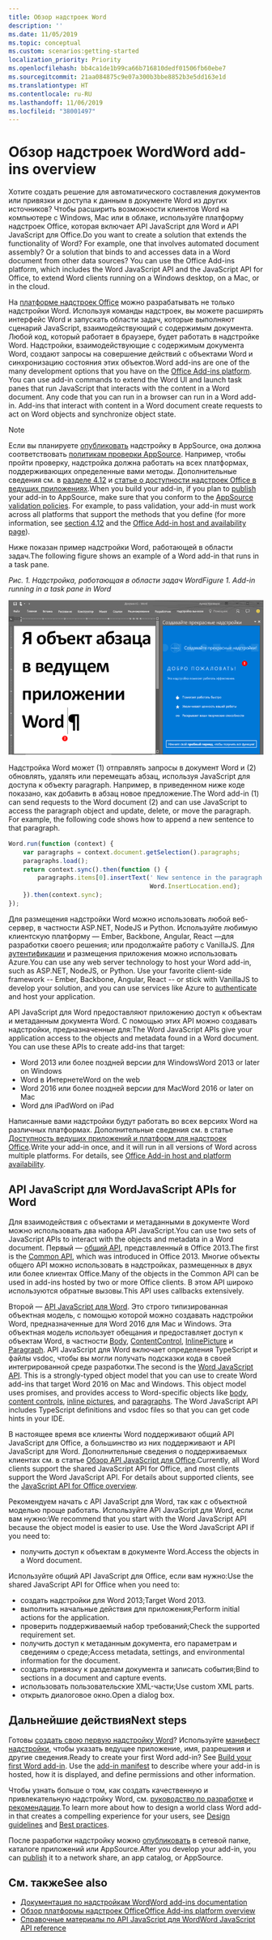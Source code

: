 ```yaml
---
title: Обзор надстроек Word
description: ''
ms.date: 11/05/2019
ms.topic: conceptual
ms.custom: scenarios:getting-started
localization_priority: Priority
ms.openlocfilehash: bb4ca1de1b99ca66b716810dedf01506fb60ebe7
ms.sourcegitcommit: 21aa084875c9e07a300b3bbe8852b3e5dd163e1d
ms.translationtype: HT
ms.contentlocale: ru-RU
ms.lasthandoff: 11/06/2019
ms.locfileid: "38001497"
---
```

# <a name="word-add-ins-overview"></a><span data-ttu-id="06f4f-102">Обзор надстроек Word</span><span class="sxs-lookup"><span data-stu-id="06f4f-102">Word add-ins overview</span></span>

<span data-ttu-id="06f4f-p101">Хотите создать решение для автоматического составления документов или привязки и доступа к данным в документе Word из других источников? Чтобы расширить возможности клиентов Word на компьютере с Windows, Mac или в облаке, используйте платформу надстроек Office, которая включает API JavaScript для Word и API JavaScript для Office.</span><span class="sxs-lookup"><span data-stu-id="06f4f-p101">Do you want to create a solution that extends the functionality of Word? For example, one that involves automated document assembly? Or a solution that binds to and accesses data in a Word document from other data sources? You can use the Office Add-ins platform, which includes the Word JavaScript API and the JavaScript API for Office, to extend Word clients running on a Windows desktop, on a Mac, or in the cloud.</span></span>

<span data-ttu-id="06f4f-p102">На [платформе надстроек Office](../overview/office-add-ins.md) можно разрабатывать не только надстройки Word. Используя команды надстроек, вы можете расширять интерфейс Word и запускать области задач, которые выполняют сценарий JavaScript, взаимодействующий с содержимым документа. Любой код, который работает в браузере, будет работать в надстройке Word. Надстройки, взаимодействующие с содержимым документа Word, создают запросы на совершение действий с объектами Word и синхронизацию состояния этих объектов.</span><span class="sxs-lookup"><span data-stu-id="06f4f-p102">Word add-ins are one of the many development options that you have on the [Office Add-ins platform](../overview/office-add-ins.md). You can use add-in commands to extend the Word UI and launch task panes that run JavaScript that interacts with the content in a Word document. Any code that you can run in a browser can run in a Word add-in. Add-ins that interact with content in a Word document create requests to act on Word objects and synchronize object state.</span></span> 

> [!NOTE]
> <span data-ttu-id="06f4f-p103">Если вы планируете [опубликовать](../publish/publish.md) надстройку в AppSource, она должна соответствовать [политикам проверки AppSource](/office/dev/store/validation-policies). Например, чтобы пройти проверку, надстройка должна работать на всех платформах, поддерживающих определенные вами методы. Дополнительные сведения см. в [разделе 4.12](/office/dev/store/validation-policies#4-apps-and-add-ins-behave-predictably) и [статье о доступности надстроек Office в ведущих приложениях](../overview/office-add-in-availability.md).</span><span class="sxs-lookup"><span data-stu-id="06f4f-p103">When you build your add-in, if you plan to [publish](../publish/publish.md) your add-in to AppSource, make sure that you conform to the [AppSource validation policies](/office/dev/store/validation-policies). For example, to pass validation, your add-in must work across all platforms that support the methods that you define (for more information, see [section 4.12](/office/dev/store/validation-policies#4-apps-and-add-ins-behave-predictably) and the [Office Add-in host and availability page](../overview/office-add-in-availability.md)).</span></span>

<span data-ttu-id="06f4f-113">Ниже показан пример надстройки Word, работающей в области задач.</span><span class="sxs-lookup"><span data-stu-id="06f4f-113">The following figure shows an example of a Word add-in that runs in a task pane.</span></span>

<span data-ttu-id="06f4f-114">*Рис. 1. Надстройка, работающая в области задач Word*</span><span class="sxs-lookup"><span data-stu-id="06f4f-114">*Figure 1. Add-in running in a task pane in Word*</span></span>

![Надстройка, работающая в области задач Word](../images/word-add-in-show-host-client.png)

<span data-ttu-id="06f4f-p104">Надстройка Word может (1) отправлять запросы в документ Word и (2) обновлять, удалять или перемещать абзац, используя JavaScript для доступа к объекту paragraph. Например, в приведенном ниже коде показано, как добавить в абзац новое предложение.</span><span class="sxs-lookup"><span data-stu-id="06f4f-p104">The Word add-in (1) can send requests to the Word document (2) and can use JavaScript to access the paragraph object and update, delete, or move the paragraph. For example, the following code shows how to append a new sentence to that paragraph.</span></span>

```js
Word.run(function (context) {
    var paragraphs = context.document.getSelection().paragraphs;
    paragraphs.load();
    return context.sync().then(function () {
        paragraphs.items[0].insertText(' New sentence in the paragraph.',
                                       Word.InsertLocation.end);
    }).then(context.sync);
});

```

<span data-ttu-id="06f4f-p105">Для размещения надстройки Word можно использовать любой веб-сервер, в частности ASP.NET, NodeJS и Python. Используйте любимую клиентскую платформу — Ember, Backbone, Angular, React —для разработки своего решения; или продолжайте работу с VanillaJS. Для [аутентификации](../develop/overview-authn-authz.md) и размещения приложения можно использовать Azure.</span><span class="sxs-lookup"><span data-stu-id="06f4f-p105">You can use any web server technology to host your Word add-in, such as ASP.NET, NodeJS, or Python. Use your favorite client-side framework -- Ember, Backbone, Angular, React -- or stick with VanillaJS to develop your solution, and you can use services like Azure to [authenticate](../develop/overview-authn-authz.md) and host your application.</span></span>

<span data-ttu-id="06f4f-p106">API JavaScript для Word предоставляют приложению доступ к объектам и метаданным документа Word. С помощью этих API можно создавать надстройки, предназначенные для:</span><span class="sxs-lookup"><span data-stu-id="06f4f-p106">The Word JavaScript APIs give your application access to the objects and metadata found in a Word document. You can use these APIs to create add-ins that target:</span></span>

* <span data-ttu-id="06f4f-122">Word 2013 или более поздней версии для Windows</span><span class="sxs-lookup"><span data-stu-id="06f4f-122">Word 2013 or later on Windows</span></span>
* <span data-ttu-id="06f4f-123">Word в Интернете</span><span class="sxs-lookup"><span data-stu-id="06f4f-123">Word on the web</span></span>
* <span data-ttu-id="06f4f-124">Word 2016 или более поздней версии для Mac</span><span class="sxs-lookup"><span data-stu-id="06f4f-124">Word 2016 or later on Mac</span></span>
* <span data-ttu-id="06f4f-125">Word для iPad</span><span class="sxs-lookup"><span data-stu-id="06f4f-125">Word on iPad</span></span>

<span data-ttu-id="06f4f-p107">Написанные вами надстройки будут работать во всех версиях Word на различных платформах. Дополнительные сведения см. в статье [Доступность ведущих приложений и платформ для надстроек Office](../overview/office-add-in-availability.md).</span><span class="sxs-lookup"><span data-stu-id="06f4f-p107">Write your add-in once, and it will run in all versions of Word across multiple platforms. For details, see [Office Add-in host and platform availability](../overview/office-add-in-availability.md).</span></span>

## <a name="javascript-apis-for-word"></a><span data-ttu-id="06f4f-128">API JavaScript для Word</span><span class="sxs-lookup"><span data-stu-id="06f4f-128">JavaScript APIs for Word</span></span>

<span data-ttu-id="06f4f-129">Для взаимодействия с объектами и метаданными в документе Word можно использовать два набора API JavaScript.</span><span class="sxs-lookup"><span data-stu-id="06f4f-129">You can use two sets of JavaScript APIs to interact with the objects and metadata in a Word document.</span></span> <span data-ttu-id="06f4f-130">Первый — [общий API](/javascript/api/office), представленный в Office 2013.</span><span class="sxs-lookup"><span data-stu-id="06f4f-130">The first is the [Common API](/javascript/api/office), which was introduced in Office 2013.</span></span> <span data-ttu-id="06f4f-131">Многие объекты общего API можно использовать в надстройках, размещенных в двух или более клиентах Office.</span><span class="sxs-lookup"><span data-stu-id="06f4f-131">Many of the objects in the Common API can be used in add-ins hosted by two or more Office clients.</span></span> <span data-ttu-id="06f4f-132">В этом API широко используются обратные вызовы.</span><span class="sxs-lookup"><span data-stu-id="06f4f-132">This API uses callbacks extensively.</span></span>

<span data-ttu-id="06f4f-p109">Второй — [API JavaScript для Word](/javascript/api/word). Это строго типизированная объектная модель, с помощью которой можно создавать надстройки Word, предназначенные для Word 2016 для Mac и Windows. Эта объектная модель использует обещания и предоставляет доступ к объектам Word, в частности [Body](/javascript/api/word/word.body), [ContentControl](/javascript/api/word/word.contentcontrol), [InlinePicture](/javascript/api/word/word.inlinepicture) и [Paragraph](/javascript/api/word/word.paragraph). API JavaScript для Word включает определения TypeScript и файлы vsdoc, чтобы вы могли получать подсказки кода в своей интегрированной среде разработки.</span><span class="sxs-lookup"><span data-stu-id="06f4f-p109">The second is the [Word JavaScript API](/javascript/api/word). This is a strongly-typed object model that you can use to create Word add-ins that target Word 2016 on Mac and Windows. This object model uses promises, and provides access to Word-specific objects like [body](/javascript/api/word/word.body), [content controls](/javascript/api/word/word.contentcontrol), [inline pictures](/javascript/api/word/word.inlinepicture), and [paragraphs](/javascript/api/word/word.paragraph). The Word JavaScript API includes TypeScript definitions and vsdoc files so that you can get code hints in your IDE.</span></span>

<span data-ttu-id="06f4f-p110">В настоящее время все клиенты Word поддерживают общий API JavaScript для Office, а большинство из них поддерживают и API JavaScript для Word. Дополнительные сведения о поддерживаемых клиентах см. в статье [Обзор API JavaScript для Office](../reference/javascript-api-for-office.md).</span><span class="sxs-lookup"><span data-stu-id="06f4f-p110">Currently, all Word clients support the shared JavaScript API for Office, and most clients support the Word JavaScript API. For details about supported clients, see the [JavaScript API for Office overview](../reference/javascript-api-for-office.md).</span></span>

<span data-ttu-id="06f4f-p111">Рекомендуем начать с API JavaScript для Word, так как с объектной моделью проще работать. Используйте API JavaScript для Word, если вам нужно:</span><span class="sxs-lookup"><span data-stu-id="06f4f-p111">We recommend that you start with the Word JavaScript API because the object model is easier to use. Use the Word JavaScript API if you need to:</span></span>

* <span data-ttu-id="06f4f-141">получить доступ к объектам в документе Word.</span><span class="sxs-lookup"><span data-stu-id="06f4f-141">Access the objects in a Word document.</span></span>

<span data-ttu-id="06f4f-142">Используйте общий API JavaScript для Office, если вам нужно:</span><span class="sxs-lookup"><span data-stu-id="06f4f-142">Use the shared JavaScript API for Office when you need to:</span></span>

* <span data-ttu-id="06f4f-143">создать надстройки для Word 2013;</span><span class="sxs-lookup"><span data-stu-id="06f4f-143">Target Word 2013.</span></span>
* <span data-ttu-id="06f4f-144">выполнить начальные действия для приложения;</span><span class="sxs-lookup"><span data-stu-id="06f4f-144">Perform initial actions for the application.</span></span>
* <span data-ttu-id="06f4f-145">проверить поддерживаемый набор требований;</span><span class="sxs-lookup"><span data-stu-id="06f4f-145">Check the supported requirement set.</span></span>
* <span data-ttu-id="06f4f-146">получить доступ к метаданным документа, его параметрам и сведениям о среде;</span><span class="sxs-lookup"><span data-stu-id="06f4f-146">Access metadata, settings, and environmental information for the document.</span></span>
* <span data-ttu-id="06f4f-147">создать привязку к разделам документа и записать события;</span><span class="sxs-lookup"><span data-stu-id="06f4f-147">Bind to sections in a document and capture events.</span></span>
* <span data-ttu-id="06f4f-148">использовать пользовательские XML-части;</span><span class="sxs-lookup"><span data-stu-id="06f4f-148">Use custom XML parts.</span></span>
* <span data-ttu-id="06f4f-149">открыть диалоговое окно.</span><span class="sxs-lookup"><span data-stu-id="06f4f-149">Open a dialog box.</span></span>

## <a name="next-steps"></a><span data-ttu-id="06f4f-150">Дальнейшие действия</span><span class="sxs-lookup"><span data-stu-id="06f4f-150">Next steps</span></span>

<span data-ttu-id="06f4f-p112">Готовы [создать свою первую надстройку Word](word-add-ins.md)? Используйте [манифест надстройки](../develop/add-in-manifests.md), чтобы указать ведущее приложение, имя, разрешения и другие сведения.</span><span class="sxs-lookup"><span data-stu-id="06f4f-p112">Ready to create your first Word add-in? See [Build your first Word add-in](word-add-ins.md). Use the [add-in manifest](../develop/add-in-manifests.md) to describe where your add-in is hosted, how it is displayed, and define permissions and other information.</span></span>

<span data-ttu-id="06f4f-154">Чтобы узнать больше о том, как создать качественную и привлекательную надстройку Word, см. [руководство по разработке](../design/add-in-design.md) и [рекомендации](../concepts/add-in-development-best-practices.md).</span><span class="sxs-lookup"><span data-stu-id="06f4f-154">To learn more about how to design a world class Word add-in that creates a compelling experience for your users, see [Design guidelines](../design/add-in-design.md) and [Best practices](../concepts/add-in-development-best-practices.md).</span></span>

<span data-ttu-id="06f4f-155">После разработки надстройку можно [опубликовать](../publish/publish.md) в сетевой папке, каталоге приложений или AppSource.</span><span class="sxs-lookup"><span data-stu-id="06f4f-155">After you develop your add-in, you can [publish](../publish/publish.md) it to a network share, an app catalog, or AppSource.</span></span>

## <a name="see-also"></a><span data-ttu-id="06f4f-156">См. также</span><span class="sxs-lookup"><span data-stu-id="06f4f-156">See also</span></span>

* [<span data-ttu-id="06f4f-157">Документация по надстройкам Word</span><span class="sxs-lookup"><span data-stu-id="06f4f-157">Word add-ins documentation</span></span>](index.md)
* [<span data-ttu-id="06f4f-158">Обзор платформы надстроек Office</span><span class="sxs-lookup"><span data-stu-id="06f4f-158">Office Add-ins platform overview</span></span>](../overview/office-add-ins.md)
* [<span data-ttu-id="06f4f-159">Справочные материалы по API JavaScript для Word</span><span class="sxs-lookup"><span data-stu-id="06f4f-159">Word JavaScript API reference</span></span>](/office/dev/add-ins/reference/overview/word-add-ins-reference-overview)
